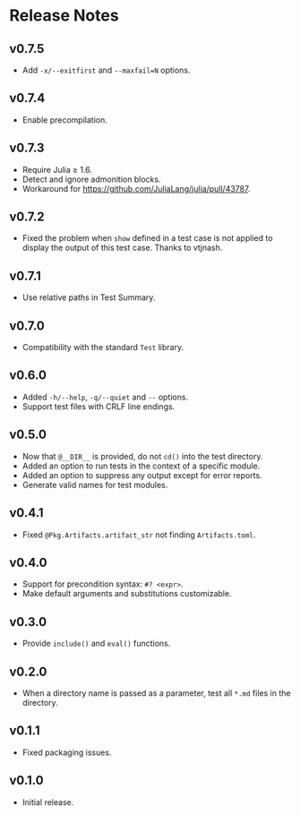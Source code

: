# Release Notes


## v0.7.5

* Add `-x/--exitfirst` and `--maxfail=N` options.


## v0.7.4

* Enable precompilation.


## v0.7.3

* Require Julia ≥ 1.6.
* Detect and ignore admonition blocks.
* Workaround for https://github.com/JuliaLang/julia/pull/43787.


## v0.7.2

* Fixed the problem when `show` defined in a test case is not applied to
  display the output of this test case.  Thanks to vtjnash.


## v0.7.1

- Use relative paths in Test Summary.


## v0.7.0

- Compatibility with the standard `Test` library.


## v0.6.0

- Added `-h/--help`, `-q/--quiet` and `--` options.
- Support test files with CRLF line endings.


## v0.5.0

- Now that `@__DIR__` is provided, do not `cd()` into the test directory.
- Added an option to run tests in the context of a specific module.
- Added an option to suppress any output except for error reports.
- Generate valid names for test modules.


## v0.4.1

- Fixed `@Pkg.Artifacts.artifact_str` not finding `Artifacts.toml`.


## v0.4.0

- Support for precondition syntax: `#? <expr>`.
- Make default arguments and substitutions customizable.


## v0.3.0

- Provide `include()` and `eval()` functions.


## v0.2.0

- When a directory name is passed as a parameter, test all `*.md` files in the
  directory.


## v0.1.1

- Fixed packaging issues.


## v0.1.0

- Initial release.
